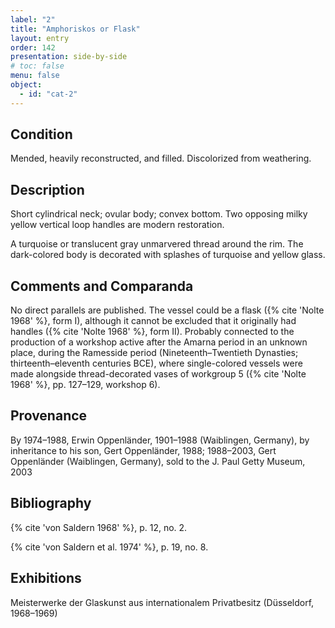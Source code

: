 ```yaml
---
label: "2"
title: "Amphoriskos or Flask"
layout: entry
order: 142
presentation: side-by-side
# toc: false
menu: false
object:
  - id: "cat-2"
---
```


## Condition

Mended, heavily reconstructed, and filled. Discolorized from weathering.

## Description

Short cylindrical neck; ovular body; convex bottom. Two opposing milky yellow vertical loop handles are modern restoration.

A turquoise or translucent gray unmarvered thread around the rim. The dark-colored body is decorated with splashes of turquoise and yellow glass.

## Comments and Comparanda

No direct parallels are published. The vessel could be a flask ({% cite 'Nolte 1968' %}, form I), although it cannot be excluded that it originally had handles ({% cite 'Nolte 1968' %}, form II). Probably connected to the production of a workshop active after the Amarna period in an unknown place, during the Ramesside period (Nineteenth–Twentieth Dynasties; thirteenth–eleventh centuries BCE), where single-colored vessels were made alongside thread-decorated vases of workgroup 5 ({% cite 'Nolte 1968' %}, pp. 127–129, workshop 6).

## Provenance

By 1974–1988, Erwin Oppenländer, 1901–1988 (Waiblingen, Germany), by inheritance to his son, Gert Oppenländer, 1988; 1988–2003, Gert Oppenländer (Waiblingen, Germany), sold to the J. Paul Getty Museum, 2003

## Bibliography

{% cite 'von Saldern 1968' %}, p. 12, no. 2.

{% cite 'von Saldern et al. 1974' %}, p. 19, no. 8.

## Exhibitions

Meisterwerke der Glaskunst aus internationalem Privatbesitz (Düsseldorf, 1968–1969)